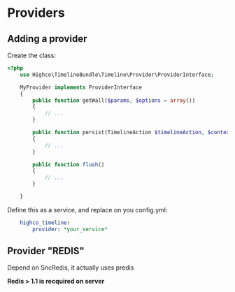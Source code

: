 # Providers

## Adding a provider

Create the class:


````php
<?php
    use Highco\TimelineBundle\Timeline\Provider\ProviderInterface;

    MyProvider implements ProviderInterface
    {
        public function getWall($params, $options = array())
        {
            // ...
        }

        public function persist(TimelineAction $timelineAction, $context, $subjectModel, $subjectId)
        {
            // ...
        }

		public function flush()
		{
			// ...
		}

    }
````

Define this as a service, and replace on you config.yml:

````yaml
    highco_timeline:
        provider: *your_service*
````

## Provider "REDIS"

Depend on SncRedis, it actually uses predis

**Redis > 1.1 is recquired on server**

